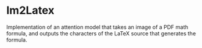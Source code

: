 # Im2Latex
Implementation of an attention model that takes an image of a PDF math formula, and outputs the characters of the LaTeX source that generates the formula.
